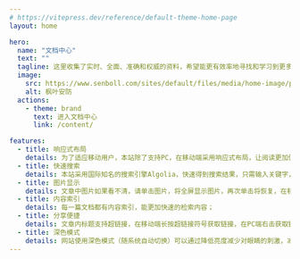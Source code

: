 ```yaml
---
# https://vitepress.dev/reference/default-theme-home-page
layout: home

hero:
  name: "文档中心"
  text: ""
  tagline: 这里收集了实时、全面、准确和权威的资料，希望能更有效率地寻找和学习到更多的知识，解决实际问题，能够提高个人技能，减少重复劳动，节省作业时间，提高沟通和协作的效率。
  image:
    src: https://www.senboll.com/sites/default/files/media/home-image/phone-2.png
    alt: 枫叶安防
  actions:
    - theme: brand
      text: 进入文档中心
      link: /content/

features:
  - title: 响应式布局
    details: 为了适应移动用户，本站除了支持PC，在移动端采用响应式布局，让阅读更加便捷；
  - title: 快速搜索
    details: 本站采用国际知名的搜索引擎Algolia，快速得到搜索结果，只需输入关键字，将会实时返回搜索结果；
  - title: 图片显示
    details: 文章中图片如果看不清，请单击图片，将全屏显示图片，再次单击将恢复，在移动端支持手势缩放；
  - title: 内容索引
    details: 每一篇文档都有内容索引，能更加快速的检索内容；
  - title: 分享便捷
    details: 文章内标题支持超链接，在移动端长按超链接符号获取链接，在PC端右击获取链接，让转发分享更加便利。
  - title: 深色模式
    details: 网站使用深色模式（随系统自动切换）可以通过降低亮度减少对眼睛的刺激，减少长时间浏览的疲惫和晕眩的感觉。
---
```



